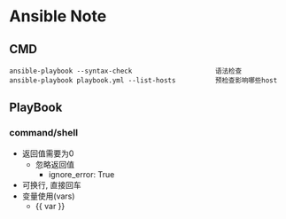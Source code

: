 Ansible Note
============

CMD
---

    ansible-playbook --syntax-check                     语法检查
    ansible-playbook playbook.yml --list-hosts          预检查影响哪些host

PlayBook
--------

### command/shell

- 返回值需要为0
  - 忽略返回值
    - ignore_error: True
- 可换行, 直接回车
- 变量使用(vars)
  - {{ var }}
